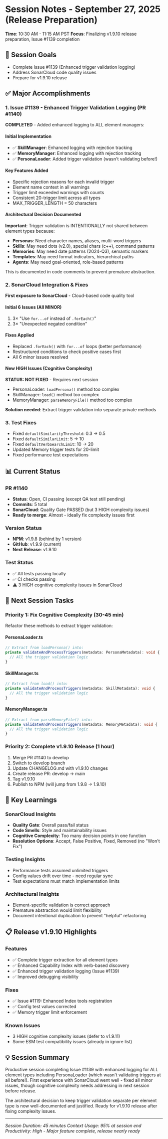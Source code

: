 # Session Notes - September 27, 2025 (Release Preparation)

**Time**: 10:30 AM - 11:15 AM PST
**Focus**: Finalizing v1.9.10 release preparation, Issue #1139 completion

## 🎯 Session Goals
- Complete Issue #1139 (Enhanced trigger validation logging)
- Address SonarCloud code quality issues
- Prepare for v1.9.10 release

## ✅ Major Accomplishments

### 1. Issue #1139 - Enhanced Trigger Validation Logging (PR #1140)
**COMPLETED** - Added enhanced logging to ALL element managers:

#### Initial Implementation
- ✅ **SkillManager**: Enhanced logging with rejection tracking
- ✅ **MemoryManager**: Enhanced logging with rejection tracking
- ✅ **PersonaLoader**: Added trigger validation (wasn't validating before!)

#### Key Features Added
- Specific rejection reasons for each invalid trigger
- Element name context in all warnings
- Trigger limit exceeded warnings with counts
- Consistent 20-trigger limit across all types
- MAX_TRIGGER_LENGTH = 50 characters

#### Architectural Decision Documented
**Important**: Trigger validation is INTENTIONALLY not shared between element types because:
- **Personas**: Need character names, aliases, multi-word triggers
- **Skills**: May need dots (v2.0), special chars (c++), command patterns
- **Memories**: May need date patterns (2024-Q3), semantic markers
- **Templates**: May need format indicators, hierarchical paths
- **Agents**: May need goal-oriented, role-based patterns

This is documented in code comments to prevent premature abstraction.

### 2. SonarCloud Integration & Fixes
**First exposure to SonarCloud** - Cloud-based code quality tool

#### Initial 6 Issues (All MINOR)
1. 3× "Use `for...of` instead of `.forEach()`"
2. 3× "Unexpected negated condition"

#### Fixes Applied
- Replaced `.forEach()` with `for...of` loops (better performance)
- Restructured conditions to check positive cases first
- All 6 minor issues resolved

#### New HIGH Issues (Cognitive Complexity)
**STATUS: NOT FIXED** - Requires next session
- PersonaLoader: `loadPersona()` method too complex
- SkillManager: `load()` method too complex
- MemoryManager: `parseMemoryFile()` method too complex

**Solution needed**: Extract trigger validation into separate private methods

### 3. Test Fixes
- Fixed `defaultSimilarityThreshold`: 0.3 → 0.5
- Fixed `defaultSimilarLimit`: 5 → 10
- Fixed `defaultVerbSearchLimit`: 10 → 20
- Updated Memory trigger tests for 20-limit
- Fixed performance test expectations

## 📊 Current Status

### PR #1140
- **Status**: Open, CI passing (except QA test still pending)
- **Commits**: 5 total
- **SonarCloud**: Quality Gate PASSED (but 3 HIGH complexity issues)
- **Ready to merge**: Almost - ideally fix complexity issues first

### Version Status
- **NPM**: v1.9.8 (behind by 1 version)
- **GitHub**: v1.9.9 (current)
- **Next Release**: v1.9.10

### Test Status
- ✅ All tests passing locally
- ✅ CI checks passing
- ⚠️ 3 HIGH cognitive complexity issues in SonarCloud

## 🔧 Next Session Tasks

### Priority 1: Fix Cognitive Complexity (30-45 min)
Refactor these methods to extract trigger validation:

#### PersonaLoader.ts
```typescript
// Extract from loadPersona() into:
private validateAndProcessTriggers(metadata: PersonaMetadata): void {
  // All the trigger validation logic
}
```

#### SkillManager.ts
```typescript
// Extract from load() into:
private validateAndProcessTriggers(metadata: SkillMetadata): void {
  // All the trigger validation logic
}
```

#### MemoryManager.ts
```typescript
// Extract from parseMemoryFile() into:
private validateAndProcessTriggers(metadata: MemoryMetadata): void {
  // All the trigger validation logic
}
```

### Priority 2: Complete v1.9.10 Release (1 hour)
1. Merge PR #1140 to develop
2. Switch to develop branch
3. Update CHANGELOG.md with v1.9.10 changes
4. Create release PR: develop → main
5. Tag v1.9.10
6. Publish to NPM (will jump from 1.9.8 → 1.9.10)

## 📝 Key Learnings

### SonarCloud Insights
- **Quality Gate**: Overall pass/fail status
- **Code Smells**: Style and maintainability issues
- **Cognitive Complexity**: Too many decision points in one function
- **Resolution Options**: Accept, False Positive, Fixed, Removed (no "Won't Fix")

### Testing Insights
- Performance tests assumed unlimited triggers
- Config values drift over time - need regular sync
- Test expectations must match implementation limits

### Architectural Insights
- Element-specific validation is correct approach
- Premature abstraction would limit flexibility
- Document intentional duplication to prevent "helpful" refactoring

## 📋 Release v1.9.10 Highlights

### Features
- ✅ Complete trigger extraction for all element types
- ✅ Enhanced Capability Index with verb-based discovery
- ✅ Enhanced trigger validation logging (Issue #1139)
- ✅ Improved debugging visibility

### Fixes
- ✅ Issue #1119: Enhanced Index tools registration
- ✅ Config test values corrected
- ✅ Memory trigger limit enforcement

### Known Issues
- 3 HIGH cognitive complexity issues (defer to v1.9.11)
- Some ESM test compatibility issues (already in ignore list)

## 💡 Session Summary

Productive session completing Issue #1139 with enhanced logging for ALL element types including PersonaLoader (which wasn't validating triggers at all before!). First experience with SonarCloud went well - fixed all minor issues, though cognitive complexity needs addressing in next session before release.

The architectural decision to keep trigger validation separate per element type is now well-documented and justified. Ready for v1.9.10 release after fixing complexity issues.

---

*Session Duration: 45 minutes*
*Context Usage: 95% at session end*
*Productivity: High - Major feature complete, release nearly ready*